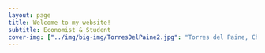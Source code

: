 ```yaml
---
layout: page
title: Welcome to my website!
subtitle: Economist & Student 
cover-img: ["../img/big-img/TorresDelPaine2.jpg": "Torres del Paine, Chile"]
---
```

